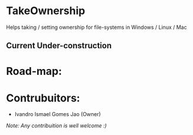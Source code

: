 # TakeOwnership
Helps taking / setting ownership for file-systems in Windows / Linux / Mac

## Current Under-construction

# Road-map:

# Contrubuitors:
- Ivandro Ismael Gomes Jao (Owner)

*Note: Any contribuition is well welcome :)*
